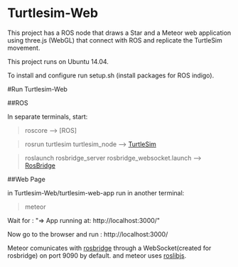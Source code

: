 # Turtlesim-Web

This project has a ROS node that draws a Star and a Meteor web application using 
three.js (WebGL) that connect with ROS and replicate the TurtleSim movement.

This project runs on Ubuntu 14.04.

To install and configure run setup.sh (install packages for ROS indigo).


#Run Turtlesim-Web


##ROS


In separate terminals, start: 

> roscore  --> [ROS]

>rosrun turtlesim turtlesim_node   -->   [TurtleSim](http://wiki.ros.org/turtlesim/Tutorials)


>roslaunch rosbridge_server rosbridge_websocket.launch   -->   [RosBridge](http://wiki.ros.org/rosbridge_suite)


##Web Page

in Turtlesim-Web/turtlesim-web-app run in another terminal:

> meteor

Wait for : "=> App running at: http://localhost:3000/"


Now go to the browser and run : http://localhost:3000/


Meteor comunicates with [rosbridge](http://wiki.ros.org/rosbridge_suite) through a WebSocket(created for rosbridge) 
on port 9090 by default. and meteor uses [roslibjs](http://wiki.ros.org/roslibjs).



